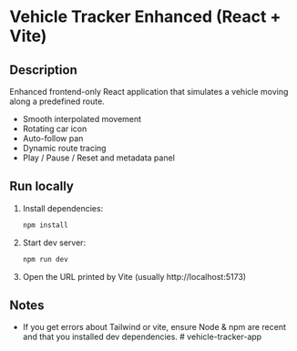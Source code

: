 # Vehicle Tracker Enhanced (React + Vite)

## Description
Enhanced frontend-only React application that simulates a vehicle moving along a predefined route.
- Smooth interpolated movement
- Rotating car icon
- Auto-follow pan
- Dynamic route tracing
- Play / Pause / Reset and metadata panel

## Run locally
1. Install dependencies:
   ```bash
   npm install
   ```
2. Start dev server:
   ```bash
   npm run dev
   ```
3. Open the URL printed by Vite (usually http://localhost:5173)

## Notes
- If you get errors about Tailwind or vite, ensure Node & npm are recent and that you installed dev dependencies.
#   v e h i c l e - t r a c k e r - a p p  
 